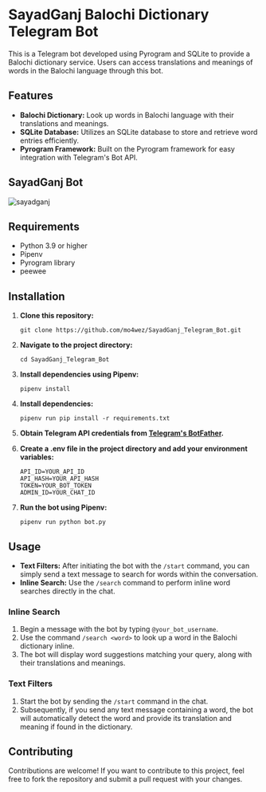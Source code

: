 # SayadGanj Balochi Dictionary Telegram Bot

This is a Telegram bot developed using Pyrogram and SQLite to provide a Balochi dictionary service. Users can access translations and meanings of words in the Balochi language through this bot.

## Features

- **Balochi Dictionary:** Look up words in Balochi language with their translations and meanings.
- **SQLite Database:** Utilizes an SQLite database to store and retrieve word entries efficiently.
- **Pyrogram Framework:** Built on the Pyrogram framework for easy integration with Telegram's Bot API.

## SayadGanj Bot
![sayadganj]((https://github.com/mo4wez/SayadGanj_Telegram_Bot/assets/44638454/bfed4aa7-80a0-4c66-b7a4-ed0e176b9ef3))

## Requirements

- Python 3.9 or higher
- Pipenv
- Pyrogram library
- peewee

## Installation

1. **Clone this repository:**

    ```
    git clone https://github.com/mo4wez/SayadGanj_Telegram_Bot.git
    ```

2. **Navigate to the project directory:**

    ```
    cd SayadGanj_Telegram_Bot
    ```

3. **Install dependencies using Pipenv:**

    ```
    pipenv install
    ```

3. **Install dependencies:**

    ```
    pipenv run pip install -r requirements.txt
    ```


4. **Obtain Telegram API credentials from [Telegram's BotFather](https://core.telegram.org/bots#6-botfather).**


5. **Create a .env file in the project directory and add your environment variables:**

    ```plaintext
    API_ID=YOUR_API_ID
    API_HASH=YOUR_API_HASH
    TOKEN=YOUR_BOT_TOKEN
    ADMIN_ID=YOUR_CHAT_ID
    ```

6. **Run the bot using Pipenv:**

    ```
    pipenv run python bot.py
    ```

## Usage

- **Text Filters:** After initiating the bot with the `/start` command, you can simply send a text message to search for words within the conversation.
- **Inline Search:** Use the `/search` command to perform inline word searches directly in the chat.

### Inline Search

1. Begin a message with the bot by typing `@your_bot_username`.
2. Use the command `/search <word>` to look up a word in the Balochi dictionary inline.
3. The bot will display word suggestions matching your query, along with their translations and meanings.

### Text Filters

1. Start the bot by sending the `/start` command in the chat.
2. Subsequently, if you send any text message containing a word, the bot will automatically detect the word and provide its translation and meaning if found in the dictionary.

## Contributing

Contributions are welcome! If you want to contribute to this project, feel free to fork the repository and submit a pull request with your changes.
